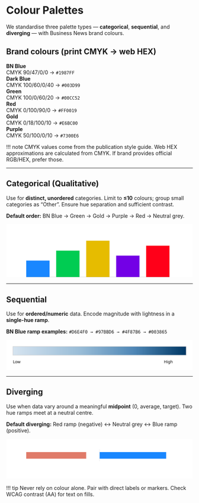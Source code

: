 # Colour Palettes

We standardise three palette types — **categorical**, **sequential**, and **diverging** — with Business News brand colours.

## Brand colours (print CMYK → web HEX)

<div class="swatches">
  <div class="swatch">
    <div class="swatch__chip" style="background:#1987FF"></div>
    <div class="swatch__meta"><strong>BN Blue</strong><br>CMYK 90/47/0/0 → <code>#1987FF</code></div>
  </div>
  <div class="swatch">
    <div class="swatch__chip" style="background:#003D99"></div>
    <div class="swatch__meta"><strong>Dark Blue</strong><br>CMYK 100/60/0/40 → <code>#003D99</code></div>
  </div>
  <div class="swatch">
    <div class="swatch__chip" style="background:#00CC52"></div>
    <div class="swatch__meta"><strong>Green</strong><br>CMYK 100/0/60/20 → <code>#00CC52</code></div>
  </div>
  <div class="swatch">
    <div class="swatch__chip" style="background:#FF0019"></div>
    <div class="swatch__meta"><strong>Red</strong><br>CMYK 0/100/90/0 → <code>#FF0019</code></div>
  </div>
  <div class="swatch">
    <div class="swatch__chip" style="background:#E6BC00"></div>
    <div class="swatch__meta"><strong>Gold</strong><br>CMYK 0/18/100/10 → <code>#E6BC00</code></div>
  </div>
  <div class="swatch">
    <div class="swatch__chip" style="background:#7300E6"></div>
    <div class="swatch__meta"><strong>Purple</strong><br>CMYK 50/100/0/10 → <code>#7300E6</code></div>
  </div>
</div>

!!! note
    CMYK values come from the publication style guide. Web HEX approximations are calculated from CMYK. If brand provides official RGB/HEX, prefer those.

---

## Categorical (Qualitative)
Use for **distinct, unordered** categories. Limit to **≤10** colours; group small categories as “Other”. Ensure hue separation and sufficient contrast.

**Default order:** BN Blue → Green → Gold → Purple → Red → Neutral grey.

![](assets/categorical-bars.svg)

---

## Sequential
Use for **ordered/numeric** data. Encode magnitude with lightness in a **single-hue ramp**.

**BN Blue ramp examples:** `#D6E4F0 → #97BBD6 → #4F87B6 → #003865`

![](assets/sequential-ramp.svg)

---

## Diverging
Use when data vary around a meaningful **midpoint** (0, average, target). Two hue ramps meet at a neutral centre.

**Default diverging:** Red ramp (negative) ↔ Neutral grey ↔ Blue ramp (positive).

![](assets/diverging-bar.svg)

!!! tip
    Never rely on colour alone. Pair with direct labels or markers. Check WCAG contrast (AA) for text on fills.
